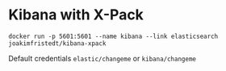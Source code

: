 # Kibana with X-Pack

`docker run -p 5601:5601 --name kibana --link elasticsearch joakimfristedt/kibana-xpack`

Default credentials `elastic/changeme` or `kibana/changeme`

